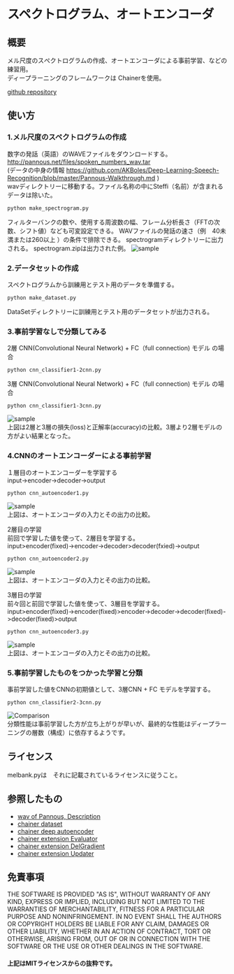 # スペクトログラム、オートエンコーダ  

## 概要  

メル尺度のスぺクトログラムの作成、オートエンコーダによる事前学習、などの練習用。  
ディープラーニングのフレームワークは Chainerを使用。 

[github repository](https://github.com/shun60s/Spectrogram_Autoencoder)  

## 使い方
### 1.メル尺度のスペクトログラムの作成  

数字の発話（英語）のWAVEファイルをダウンロードする。<http://pannous.net/files/spoken_numbers_wav.tar>  
 (データの中身の情報 <https://github.com/AKBoles/Deep-Learning-Speech-Recognition/blob/master/Pannous-Walkthrough.md> )  
 wavディレクトリーに移動する。ファイル名称の中にSteffi（名前）が含まれるデータは除いた。 
```
python make_spectrogram.py
```
フィルターバンクの数や、使用する周波数の幅、フレーム分析長さ（FFTの次数、シフト値）なども可変設定できる。 
WAVファイルの発話の速さ（例　40未満または260以上 ）の条件で排除できる。 spectrogramディレクトリーに出力される。 
spectrogram.zipは出力された例。
![sample](docs/mel-spectrogram-samples-of-number_0.png)  


### 2.データセットの作成  

スペクトログラムから訓練用とテスト用のデータを準備する。
```
python make_dataset.py
```
DataSetディレクトリーに訓練用とテスト用のデータセットが出力される。  


### 3.事前学習なしで分類してみる  

2層 CNN(Convolutional Neural Network) + FC（full connection)  モデル の場合  
```
python cnn_classifier1-2cnn.py
```
  
3層 CNN(Convolutional Neural Network) + FC（full connection)  モデル の場合  
```
python cnn_classifier1-3cnn.py
```

![sample](docs/loss-accuracy_comparisonpng.png)  
上図は2層と3層の損失(loss)と正解率(accuracy)の比較。3層より2層モデルの方がよい結果となった。  
  

### 4.CNNのオートエンコーダーによる事前学習  

１層目のオートエンコーダーを学習する  
input->encoder->decoder->output  
```
python cnn_autoencoder1.py
```
![sample](docs/inout-comparison_autoencoder1-epoch10.png)  
上図は、オートエンコーダの入力とその出力の比較。 
  
2層目の学習  
前回で学習した値を使って、2層目を学習する。  
input>encoder(fixed)->encoder->decoder>decoder(fxied)->output  
```
python cnn_autoencoder2.py
```
![sample](docs/inout-comparison_autoencoder2-epoch10.png)  
上図は、オートエンコーダの入力とその出力の比較。 
  
3層目の学習  
前々回と前回で学習した値を使って、3層目を学習する。
input>encoder(fixed)->encoder(fixed)>encoder->decoder->decoder(fixed)->decoder(fixed)>output  
```
python cnn_autoencoder3.py
```
![sample](docs/inout-comparison_autoencoder3-epoch10.png)  
上図は、オートエンコーダの入力とその出力の比較。 
  

### 5.事前学習したものをつかった学習と分類  

事前学習した値をCNNの初期値として、3層CNN + FC モデルを学習する。
```
python cnn_classifier2-3cnn.py
```
![Comparison](docs/loss-accuracy_comparisonpng_pre-train.png)  
分類性能は事前学習した方が立ち上がりが早いが、最終的な性能はディープラーニングの層数（構成）に依存するようです。  


## ライセンス  
melbank.pyは　それに記載されているライセンスに従うこと。  


## 参照したもの  

- [wav of Pannous, Description](https://github.com/AKBoles/Deep-Learning-Speech-Recognition/blob/master/Pannous-Walkthrough.md)
- [chainer dataset](https://qiita.com/tommyfms2/items/c3fa0cb258c17468cb30)
- [chainer deep autoencoder](https://qiita.com/nyk510/items/bb49e1ab8770f6bfb7d1)
- [chainer extension Evaluator](http://mizti.hatenablog.com/entry/2017/10/24/011003)
- [chainer extension DelGradient](https://qiita.com/ysasaki6023/items/3040fe3896fe1ed844c3)
- [chainer extension Updater](https://qiita.com/crcrpar/items/ea05aadeb15aff817546)


## 免責事項  
THE SOFTWARE IS PROVIDED "AS IS", WITHOUT WARRANTY OF ANY KIND, EXPRESS OR IMPLIED, 
INCLUDING BUT NOT LIMITED TO THE WARRANTIES OF MERCHANTABILITY, FITNESS 
FOR A PARTICULAR PURPOSE AND NONINFRINGEMENT. IN NO EVENT SHALL 
THE AUTHORS OR COPYRIGHT HOLDERS BE LIABLE FOR ANY CLAIM, DAMAGES OR OTHER LIABILITY, 
WHETHER IN AN ACTION OF CONTRACT, TORT OR OTHERWISE, ARISING FROM, 
OUT OF OR IN CONNECTION WITH THE SOFTWARE OR THE USE OR OTHER DEALINGS IN THE SOFTWARE.  
#### 上記はMITライセンスからの抜粋です。


